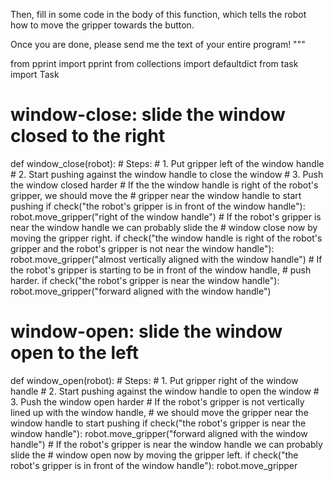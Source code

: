 

Then, fill in some code in the body of this function, which tells the robot how to
move the gripper towards the button.

Once you are done, please send me the text of your entire program!
"""

from pprint import pprint
from collections import defaultdict
from task import Task


# window-close: slide the window closed to the right
def window_close(robot):
    # Steps:
    #  1. Put gripper left of the window handle
    #  2. Start pushing against the window handle to close the window
    #  3. Push the window closed harder
    # If the the window handle is right of the robot's gripper, we should move the
    # gripper near the window handle to start pushing
    if check("the robot's gripper is in front of the window handle"):
        robot.move_gripper("right of the window handle")
    # If the robot's gripper is near the window handle we can probably slide the
    # window close now by moving the gripper right.
    if check("the window handle is right of the robot's gripper and the robot's gripper is not near the window handle"):
        robot.move_gripper("almost vertically aligned with the window handle")
    # If the robot's gripper is starting to be in front of the window handle,
    # push harder.
    if check("the robot's gripper is near the window handle"):
        robot.move_gripper("forward aligned with the window handle")

# window-open: slide the window open to the left
def window_open(robot):
    # Steps:
    #  1. Put gripper right of the window handle
    #  2. Start pushing against the window handle to open the window
    #  3. Push the window open harder
    # If the robot's gripper is not vertically lined up with the window handle,
    # we should move the gripper near the window handle to start pushing
    if check("the robot's gripper is near the window handle"):
        robot.move_gripper("forward aligned with the window handle")
    # If the robot's gripper is near the window handle we can probably slide the
    # window open now by moving the gripper left.
    if check("the robot's gripper is in front of the window handle"):
        robot.move_gripper